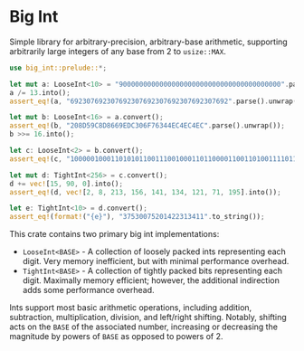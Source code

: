 # Big Int

Simple library for arbitrary-precision, arbitrary-base arithmetic, supporting arbitrarily large integers of any base from 2 to `usize::MAX`.

```rs
use big_int::prelude::*;

let mut a: LooseInt<10> = "9000000000000000000000000000000000000000".parse().unwrap();
a /= 13.into();
assert_eq!(a, "692307692307692307692307692307692307692".parse().unwrap());

let mut b: LooseInt<16> = a.convert();
assert_eq!(b, "208D59C8D8669EDC306F76344EC4EC4EC".parse().unwrap());
b >>= 16.into();

let c: LooseInt<2> = b.convert();
assert_eq!(c, "100000100011010101100111001000110110000110011010011110110111000011".parse().unwrap());

let mut d: TightInt<256> = c.convert();
d += vec![15, 90, 0].into();
assert_eq!(d, vec![2, 8, 213, 156, 141, 134, 121, 71, 195].into());

let e: TightInt<10> = d.convert();
assert_eq!(format!("{e}"), "37530075201422313411".to_string());
```

This crate contains two primary big int implementations:
* `LooseInt<BASE>` - A collection of loosely packed ints representing each digit. 
    Very memory inefficient, but with minimal performance overhead.
* `TightInt<BASE>` - A collection of tightly packed bits representing each digit.
    Maximally memory efficient; however, the additional indirection adds some performance overhead.

Ints support most basic arithmetic operations, including addition, subtraction, multiplication, 
division, and left/right shifting. Notably, shifting acts on the `BASE` of the associated number, increasing
or decreasing the magnitude by powers of `BASE` as opposed to powers of 2.
